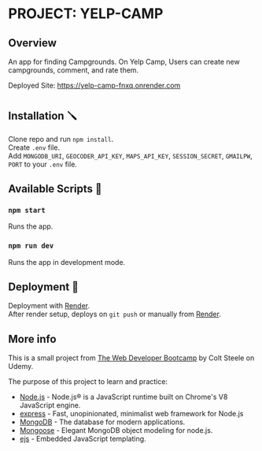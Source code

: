 # PROJECT: YELP-CAMP

## Overview

An app for finding Campgrounds. On Yelp Camp, Users can create new campgrounds,
comment, and rate them.

Deployed Site: https://yelp-camp-fnxq.onrender.com

#

## Installation 🪛

Clone repo and run `npm install`.  
Create `.env` file.  
Add `MONGODB_URI`, `GEOCODER_API_KEY`, `MAPS_API_KEY`, `SESSION_SECRET`,
`GMAILPW`, `PORT` to your `.env` file.

## Available Scripts 📜

### `npm start`

Runs the app.

### `npm run dev`

Runs the app in development mode.

## Deployment 🚀

Deployment with [Render](https://render.com/).  
After render setup, deploys on `git push` or manually from
[Render](https://render.com/).

## More info

This is a small project from
[The Web Developer Bootcamp](https://www.udemy.com/course/the-web-developer-bootcamp/)
by Colt Steele on Udemy.

The purpose of this project to learn and practice:

- [Node.js](https://nodejs.org) - Node.js® is a JavaScript runtime built on
  Chrome's V8 JavaScript engine.
- [express](https://expressjs.com//) - Fast, unopinionated, minimalist web
  framework for Node.js
- [MongoDB](https://www.mongodb.com/) - The database for modern applications.
- [Mongoose](https://mongoosejs.com/) - Elegant MongoDB object modeling for
  node.js.
- [ejs](https://ejs.co/) - Embedded JavaScript templating.
